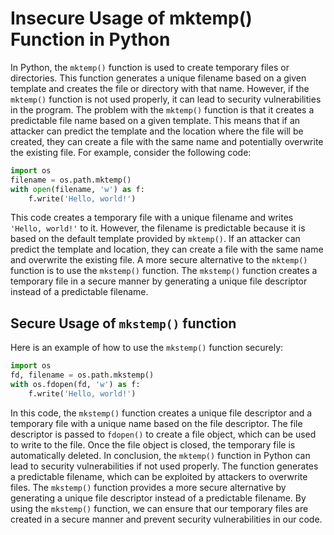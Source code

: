 # Insecure Usage of mktemp() Function in Python
In Python, the `mktemp()` function is used to create temporary files or directories. This function generates a unique filename based on a given template and creates the file or directory with that name. However, if the `mktemp()` function is not used properly, it can lead to security vulnerabilities in the program.
The problem with the `mktemp()` function is that it creates a predictable file name based on a given template. This means that if an attacker can predict the template and the location where the file will be created, they can create a file with the same name and potentially overwrite the existing file.
For example, consider the following code:
```python
import os
filename = os.path.mktemp()
with open(filename, 'w') as f:
    f.write('Hello, world!')
```
This code creates a temporary file with a unique filename and writes `'Hello, world!'` to it. However, the filename is predictable because it is based on the default template provided by `mktemp()`. If an attacker can predict the template and location, they can create a file with the same name and overwrite the existing file.
A more secure alternative to the `mktemp()` function is to use the `mkstemp()` function. The `mkstemp()` function creates a temporary file in a secure manner by generating a unique file descriptor instead of a predictable filename.
## Secure Usage of `mkstemp()` function
Here is an example of how to use the `mkstemp()` function securely:
```python
import os
fd, filename = os.path.mkstemp()
with os.fdopen(fd, 'w') as f:
    f.write('Hello, world!')
```
In this code, the `mkstemp()` function creates a unique file descriptor and a temporary file with a unique name based on the file descriptor. The file descriptor is passed to `fdopen()` to create a file object, which can be used to write to the file. Once the file object is closed, the temporary file is automatically deleted.
In conclusion, the `mktemp()` function in Python can lead to security vulnerabilities if not used properly. The function generates a predictable filename, which can be exploited by attackers to overwrite files. The `mkstemp()` function provides a more secure alternative by generating a unique file descriptor instead of a predictable filename. By using the `mkstemp()` function, we can ensure that our temporary files are created in a secure manner and prevent security vulnerabilities in our code.
